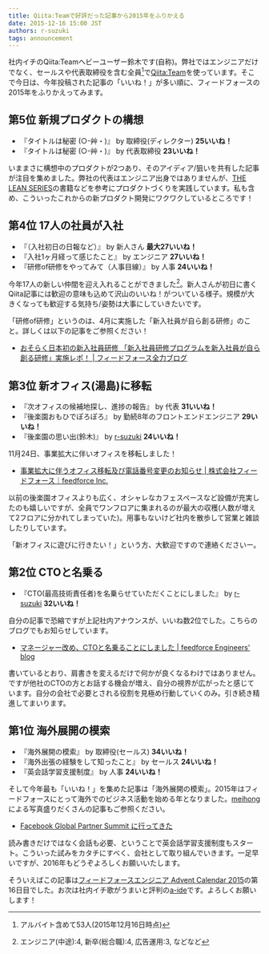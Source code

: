 ```yaml
---
title: Qiita:Teamで好評だった記事から2015年をふりかえる
date: 2015-12-16 15:00 JST
authors: r-suzuki
tags: announcement
---
```


社内イチのQiita:Teamヘビーユーザー鈴木です(自称)。弊社ではエンジニアだけでなく、セールスや代表取締役を含む全員[^1]で[Qiita:Team](https://teams.qiita.com/)を使っています。そこで今日は、今年投稿された記事の「いいね！」が多い順に、フィードフォースの2015年をふりかえってみます。

<!--more-->

## 第5位 新規プロダクトの構想

* 『タイトルは秘密 (○-艸・)』 by 取締役(ディレクター) **25いいね！**
* 『タイトルは秘密 (○-艸・)』 by 代表取締役 **23いいね！**

いままさに構想中のプロダクトが2つあり、そのアイディア/狙いを共有した記事が注目を集めました。弊社の代表はエンジニア出身ではありませんが、[THE LEAN SERIES](http://www.oreilly.co.jp/special/lean/)の書籍などを参考にプロダクトづくりを実践しています。私も含め、こういったこれからの新プロダクト開発にワクワクしているところです！

## 第4位 17人の社員が入社

* 『（入社初日の日報など）』 by 新人さん **最大27いいね！**
* 『入社1ヶ月経って感じたこと』 by エンジニア **27いいね！**
* 『研修of研修をやってみて（人事目線）』 by 人事 **24いいね！**

今年17人の新しい仲間を迎え入れることができました[^2]。新人さんが初日に書くQiita記事には歓迎の意味も込めて沢山のいいね！がついている様子。規模が大きくなっても歓迎する気持ち/姿勢は大事にしていきたいです。

「研修of研修」というのは、4月に実施した「新入社員が自ら創る研修」のこと。詳しくは以下の記事をご参照ください！

* [おそらく日本初の新入社員研修 「新入社員研修プログラムを新入社員が自ら創る研修」実施レポ！ | フィードフォース全力ブログ](http://blog.feedforce.jp/archives/11984)

## 第3位 新オフィス(湯島)に移転

* 『次オフィスの候補地探し、進捗の報告』 by 代表 **31いいね！**
* 『後楽園おもひでぽろぽろ』 by 勤続8年のフロントエンドエンジニア **29いいね！**
* 『後楽園の思い出(鈴木)』 by [r-suzuki](/author/r-suzuki) **24いいね！**

11月24日、事業拡大に伴いオフィスを移転しました！

* [事業拡大に伴うオフィス移転及び電話番号変更のお知らせ | 株式会社フィードフォース｜feedforce Inc.](https://www.feedforce.jp/information/5684/)

以前の後楽園オフィスよりも広く、オシャレなカフェスペースなど設備が充実したのも嬉しいですが、全員でワンフロアに集まれるのが最大の収穫(人数が増えて2フロアに分かれてしまっていた)。用事もないけど社内を散歩して営業と雑談したりしています。

「新オフィスに遊びに行きたい！」という方、大歓迎ですので連絡くださいー。

## 第2位 CTOと名乗る

* 『CTO(最高技術責任者)を名乗らせていただくことにしました』 by [r-suzuki](/author/r-suzuki) **32いいね！**

自分の記事で恐縮ですが上記社内アナウンスが、いいね数2位でした。こちらのブログでもお知らせしています。

* [マネージャー改め、CTOと名乗ることにしました | feedforce Engineers' blog](/cto-announcement.html)

書いているとおり、肩書きを変えるだけで何かが良くなるわけではありません。ですが他社のCTOの方とお話する機会が増え、自分の視界が広がったと感じています。自分の会社で必要とされる役割を見極め行動していくのみ。引き続き精進してまいります。

## 第1位 海外展開の模索

* 『海外展開の模索』 by 取締役(セールス) **34いいね！**
* 『海外出張の経験をして知ったこと』 by セールス **24いいね！**
* 『英会話学習支援制度』 by 人事 **24いいね！**

そして今年最も「いいね！」を集めた記事は「海外展開の模索」。2015年はフィードフォースにとって海外でのビジネス活動を始める年となりました。[meihong](/author/meihong)による写真盛りだくさんの記事もご参照ください。

* [Facebook Global Partner Summit に行ってきた](http://damelog.com/sns/facebook/facebook-global-partner-summit/)

読み書きだけではなく会話も必要、ということで英会話学習支援制度もスタート。こういった試みをカタチにすべく、会社として取り組んでいきます。一足早いですが、2016年もどうぞよろしくお願いいたします。

そういえばこの記事は[フィードフォースエンジニア Advent Calendar 2015](http://www.adventar.org/calendars/906)の第16日目でした。お次は社内イチ歌がうまいと評判の[a-ide](http://www.adventar.org/users/8152)です。よろしくお願いします！

[^1]: アルバイト含めて53人(2015年12月16日時点)
[^2]: エンジニア(中途):4, 新卒(総合職):4, 広告運用:3, などなど
